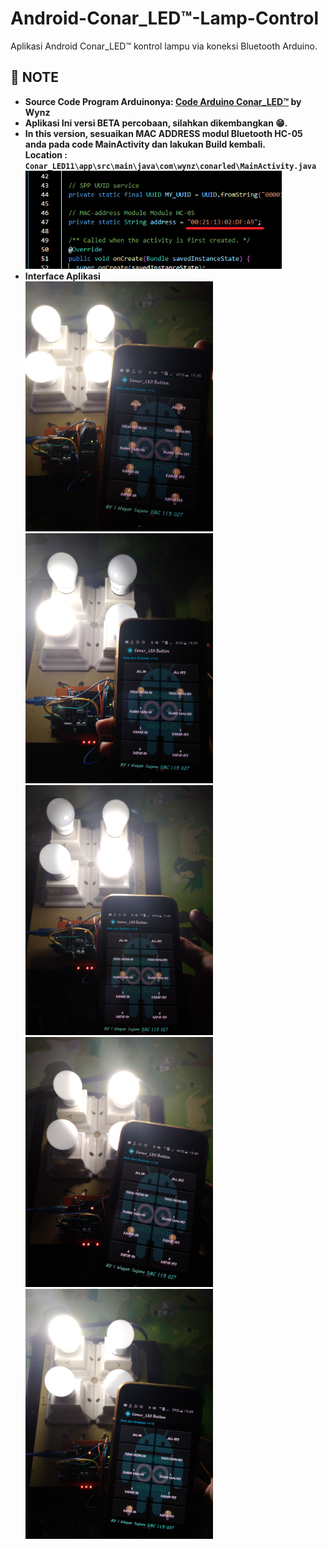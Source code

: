 # Android-Conar_LED™-Lamp-Control
Aplikasi Android Conar_LED™ kontrol lampu via koneksi Bluetooth Arduino.

## 📝 NOTE
- **Source Code Program Arduinonya: [Code Arduino Conar_LED™](https://github.com/wayan-wynz/INO-Arduino-Bluetooth-Lamp-Control) by Wynz** <br>
- **Aplikasi Ini versi BETA percobaan, silahkan dikembangkan 😁.**
- **In this version, sesuaikan MAC ADDRESS modul Bluetooth HC-05 anda pada code MainActivity dan lakukan Build kembali.<br>**
**Location : `Conar_LED11\app\src\main\java\com\wynz\conarled\MainActivity.java`<br><img alt="UI Overview Dark" src="images/addr.png" width="410">**
- **Interface Aplikasi<br>**
<img alt="UI Overview Dark" src="images/1.jpg" width="300"><img alt="UI Overview Dark" src="images/2.jpg" width="300">
<img alt="UI Overview Dark" src="images/3.jpg" width="300"><img alt="UI Overview Dark" src="images/4.jpg" width="300"><img alt="UI Overview Dark" src="images/5.jpg" width="300">

